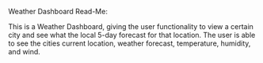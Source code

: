 Weather Dashboard Read-Me:

This is a Weather Dashboard, giving the user functionality to view a certain city and see what the local 5-day forecast for that location.
The user is able to see the cities current location, weather forecast, temperature, humidity, and wind.
